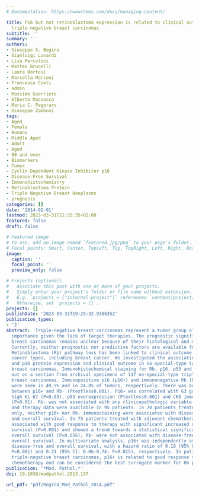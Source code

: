 ```yaml
---
# Documentation: https://wowchemy.com/docs/managing-content/

title: P16 but not retinoblastoma expression is related to clinical outcome in no-special-type
  triple-negative breast carcinomas
subtitle: ''
summary: ''
authors:
- Giuseppe S. Bogina
- Gianluigi Lunardi
- Lisa Marcolini
- Matteo Brunelli
- Laura Bortesi
- Marcella Marconi
- Francesca Coati
- admin
- Massimo Guerriero
- Alberto Massocco
- Maria C. Pegoraro
- Giuseppe Zamboni
tags:
- Aged
- Female
- Humans
- Middle Aged
- Adult
- Aged
- 80 and over
- Biomarkers
- Tumor
- Cyclin-Dependent Kinase Inhibitor p16
- Disease-Free Survival
- Immunohistochemistry
- Retinoblastoma Protein
- Triple Negative Breast Neoplasms
- prognosis
categories: []
date: '2014-02-01'
lastmod: 2023-03-31T21:25:35+02:00
featured: false
draft: false

# Featured image
# To use, add an image named `featured.jpg/png` to your page's folder.
# Focal points: Smart, Center, TopLeft, Top, TopRight, Left, Right, BottomLeft, Bottom, BottomRight.
image:
  caption: ''
  focal_point: ''
  preview_only: false

# Projects (optional).
#   Associate this post with one or more of your projects.
#   Simply enter your project's folder or file name without extension.
#   E.g. `projects = ["internal-project"]` references `content/project/deep-learning/index.md`.
#   Otherwise, set `projects = []`.
projects: []
publishDate: '2023-03-31T19:25:32.938635Z'
publication_types:
- '2'
abstract: 'Triple-negative breast carcinomas represent a tumor group of pivotal clinical
  importance given the lack of target therapies. The prognostic significance of triple-negative
  breast carcinomas remains unclear because of their histological and molecular heterogeneity.
  Currently, neither prognostic nor predictive factors are available for these tumors.
  Retinoblastoma (Rb) pathway loss has been linked to clinical outcome in various
  cancer types, including breast cancer. We investigated the association between Rb
  and p16 protein expression and clinical outcome in no-special-type triple-negative
  breast carcinomas. Immunohistochemical staining for Rb, p16, p53 and CK5 was carried
  out on a section from archival specimens of 117 no-special-type triple-negative
  breast carcinomas. Immunopositive p16 (p16+) and immunonegative Rb (Rb-) staining
  were seen in 49.5% and in 24.8% of tumors, respectively. There was an inverse correlation
  between p16+ and Rb- (Ptextless0.001). P16+ was correlated with G3 grade (Ptextless0.001),
  high Ki-67 (P=0.03), p53 overexpression (Ptextless0.001) and CK5 immunopositivity
  (P=0.01). Rb- was not associated with any clinicopathologic variable. Follow-up
  and therapy data were available in 95 patients. In 20 patients treated with surgery
  only, neither p16+ nor Rb- immunostaining were associated with disease-free survival
  and overall survival. In 75 patients treated with adjuvant chemotherapy, p16+ was
  associated with good response to therapy with significant increased disease-free
  survival (P=0.001) and showed a trend towards a statistical significance for increased
  overall survival (P=0.056); Rb- were not associated with disease-free survival and
  overall survival. In multivariate analysis, p16+ was independently associated with
  disease-free and overall survival, with a hazard ratio of 0.18 (95% CI: 0.06-0.51;
  P=0.001) and 0.21 (95% CI: 0.06-0.74; P=0.015), respectively. In patients with no-special-type
  triple-negative breast carcinomas, p16+ is related to good response to adjuvant
  chemotherapy and can be considered the best surrogate marker for Rb pathway loss.'
publication: '*Mod. Pathol.*'
doi: 10.1038/modpathol.2013.137

url_pdf: "pdf/Bogina_Mod_Pathol_2014.pdf"
---
```


